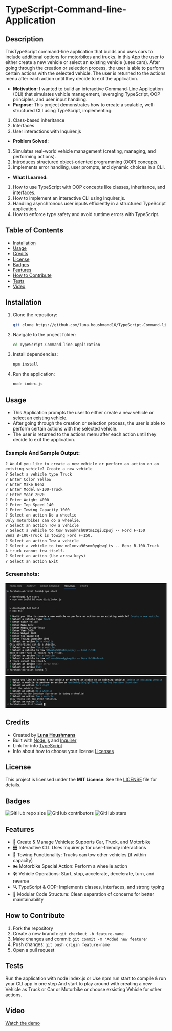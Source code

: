 # TypeScript-Command-line-Application

## Description
ThisTypeScript command-line application that builds and uses cars to include additional options for motorbikes and trucks.
in this App the user to either create a new vehicle or select an existing vehicle (uses cars). After going through the creation or selection process, the user is able to perform certain actions with the selected vehicle. The user is returned to the actions menu after each action until they decide to exit the application.

- **Motivation:** I wanted to build an interactive Command-Line Application (CLI) that simulates vehicle management, leveraging TypeScript, OOP principles, and user input handling.
- **Purpose:** This project demonstrates how to create a scalable, well-structured CLI using TypeScript, implementing:

1. Class-based inheritance
2. Interfaces
3. User interactions with Inquirer.js
- **Problem Solved:** 
1. Simulates real-world vehicle management (creating, managing, and performing actions).
2. Introduces structured object-oriented programming (OOP) concepts.
3. Implements error handling, user prompts, and dynamic choices in a CLI.
- **What I Learned:** 
1. How to use TypeScript with OOP concepts like classes, inheritance, and interfaces.
2. How to implement an interactive CLI using Inquirer.js.
3. Handling asynchronous user inputs efficiently in a structured TypeScript application.
4. How to enforce type safety and avoid runtime errors with TypeScript.

## Table of Contents

- [Installation](#installation)
- [Usage](#usage)
- [Credits](#credits)
- [License](#license)
- [Badges](#badges)
- [Features](#features)
- [How to Contribute](#how-to-contribute)
- [Tests](#tests)
- [Video](#video)

## Installation

1. Clone the repository:
   ```sh
   git clone https://github.com/luna.houshmand16/TypeScript-Command-line-Application
   ```
2. Navigate to the project folder:
   ```sh
   cd TypeScript-Command-line-Application
   ```
3. Install dependencies:
   ```sh
   npm install
   ```
4. Run the application:
   ```sh
   node index.js
   ```

## Usage

- This Application prompts the user to either create a new vehicle or select an existing vehicle. 
- After going through the creation or selection process, the user is able to perform certain actions with the selected vehicle. 
- The user is returned to the actions menu after each action until they decide to exit the application.

### Example And Sample Output:

```
? Would you like to create a new vehicle or perform an action on an existing vehicle? Create a new vehicle
? Select a vehicle type Truck
? Enter Color Yellow
? Enter Make Benz
? Enter Model B-100-Truck
? Enter Year 2020
? Enter Weight 4000
? Enter Top Speed 140
? Enter Towing Capacity 1000
? Select an action Do a wheelie
Only motorbikes can do a wheelie.
? Select an action Tow a vehicle
? Select a vehicle to tow 986okhsh09tm1zqiuzpuj -- Ford F-150
Benz B-100-Truck is towing Ford F-150.
? Select an action Tow a vehicle
? Select a vehicle to tow md1xnvu96snm0ygbwglts -- Benz B-100-Truck
A truck cannot tow itself.
? Select an action (Use arrow keys)
? Select an action Exit
```

### Screenshots:

![Create a new vehicle "Truck"](./Images/Truck-EX.png)
![Select an existing vehicle "Motorbike"](./Images/Motorbike_EX.png)

## Credits

- Created by **[Luna Houshmans](https://github.com/lunahoushmand16)**
- Built with [Node.js](https://nodejs.org/) and [Inquirer](https://www.npmjs.com/package/inquirer)
- Link for info [TypeScript](https://www.typescriptlang.org/docs/handbook/2/functions.html)
- Info about how to choose your license [Licenses](https://choosealicense.com/licenses/)

## License

This project is licensed under the **MIT License**. See the [LICENSE](LICENSE) file for details.

## Badges

![GitHub repo size](https://img.shields.io/github/repo-size/lunahoushmand16/TypeScript-Command-line-Application)
![GitHub contributors](https://img.shields.io/githubcontributorslunahoushmand16TypeScript-Command-line-Application)
![GitHub stars](https://img.shields.io/github/stars/lunahoushmand16/TypeScript-Command-line-Application)

## Features

- 🚗 Create & Manage Vehicles: Supports Car, Truck, and Motorbike
- 🎛 Interactive CLI: Uses Inquirer.js for user-friendly interactions
- 🚚 Towing Functionality: Trucks can tow other vehicles (if within capacity)
- 🏍 Motorbike Special Action: Perform a wheelie action
- 🛠 Vehicle Operations: Start, stop, accelerate, decelerate, turn, and reverse
- 🔍 TypeScript & OOP: Implements classes, interfaces, and strong typing
- 📂 Modular Code Structure: Clean separation of concerns for better maintainability

## How to Contribute

1. Fork the repository
2. Create a new branch: `git checkout -b feature-name`
3. Make changes and commit: `git commit -m 'Added new feature'`
4. Push changes: `git push origin feature-name`
5. Open a pull request

## Tests

Run the application with node index.js or Use npm run start to compile & run your CLI app in one step
And start to play around with creating a new Vehicle as Truck or Car or Motorbike or choose exsisting Vehicle for other actions.

## Video

[Watch the demo](https://app.screencastify.com/v3/watch/rWX7SYr4ahaT4v7zjs27)
